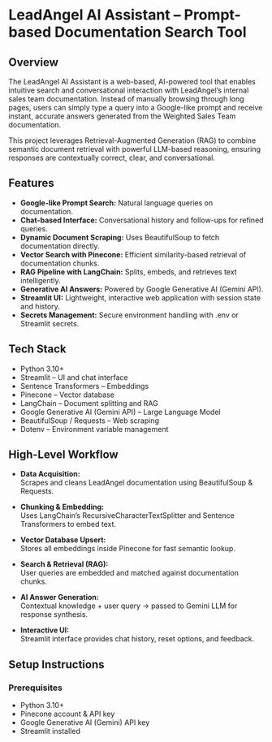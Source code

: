 # LeadAngel AI Assistant – Prompt-based Documentation Search Tool

## Overview

The LeadAngel AI Assistant is a web-based, AI-powered tool that enables intuitive search and conversational interaction with LeadAngel’s internal sales team documentation. Instead of manually browsing through long pages, users can simply type a query into a Google-like prompt and receive instant, accurate answers generated from the Weighted Sales Team documentation.

This project leverages Retrieval-Augmented Generation (RAG) to combine semantic document retrieval with powerful LLM-based reasoning, ensuring responses are contextually correct, clear, and conversational.

## Features

- **Google-like Prompt Search:** Natural language queries on documentation.
- **Chat-based Interface:** Conversational history and follow-ups for refined queries.
- **Dynamic Document Scraping:** Uses BeautifulSoup to fetch documentation directly.
- **Vector Search with Pinecone:** Efficient similarity-based retrieval of documentation chunks.
- **RAG Pipeline with LangChain:** Splits, embeds, and retrieves text intelligently.
- **Generative AI Answers:** Powered by Google Generative AI (Gemini API).
- **Streamlit UI:** Lightweight, interactive web application with session state and history.
- **Secrets Management:** Secure environment handling with .env or Streamlit secrets.

## Tech Stack

- Python 3.10+
- Streamlit – UI and chat interface
- Sentence Transformers – Embeddings
- Pinecone – Vector database
- LangChain – Document splitting and RAG
- Google Generative AI (Gemini API) – Large Language Model
- BeautifulSoup / Requests – Web scraping
- Dotenv – Environment variable management

## High-Level Workflow

- **Data Acquisition:**  
  Scrapes and cleans LeadAngel documentation using BeautifulSoup & Requests.

- **Chunking & Embedding:**  
  Uses LangChain’s RecursiveCharacterTextSplitter and Sentence Transformers to embed text.

- **Vector Database Upsert:**  
  Stores all embeddings inside Pinecone for fast semantic lookup.

- **Search & Retrieval (RAG):**  
  User queries are embedded and matched against documentation chunks.

- **AI Answer Generation:**  
  Contextual knowledge + user query → passed to Gemini LLM for response synthesis.

- **Interactive UI:**  
  Streamlit interface provides chat history, reset options, and feedback.

## Setup Instructions

### Prerequisites

- Python 3.10+
- Pinecone account & API key
- Google Generative AI (Gemini) API key
- Streamlit installed

